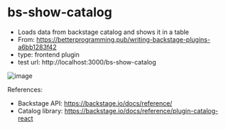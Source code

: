 # bs-show-catalog
  - Loads data from backstage catalog and shows it in a table
  - From: https://betterprogramming.pub/writing-backstage-plugins-a6bb1283f42
  - type: frontend plugin
  - test url: http://localhost:3000/bs-show-catalog
    
![image](https://github.com/alejandroplx/bs-show-catalog/assets/159460062/38e3d2f8-78df-467e-8d71-bc1a7f614238)


References:
  - Backstage API: https://backstage.io/docs/reference/
  - Catalog library: https://backstage.io/docs/reference/plugin-catalog-react
